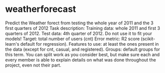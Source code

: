 # weatherforecast
Predict the Weather forect from testing the whole year of 2011 and the 3 first quarters of 2012
Task description:
Training data: whole 2011 and first 3 quarters of 2012.
Test data: 4th quarter of 2012.  Do not use it to fit your models!
Target: total number of users (cnt)
Error metric: R2 score (scikit-learn's default for regression).
Features to use: at least the ones present in the data (except for cnt, casual, and registered).
Groups: default groups for this term. You can split work as you consider best, but make sure each and every member is able to explain details on what was done throughout the project, even not their part.
